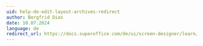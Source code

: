 ```yaml
---
uid: help-de-edit-layout-archives-redirect
author: Bergfrid Dias
date: 10.07.2024
language: de
redirect_url: https://docs.superoffice.com/de/ui/screen-designer/learn/working-with-archives.html
---
```

